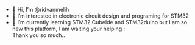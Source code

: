 - 👋 Hi, I’m @ridvanmelih
- 👀 I’m interested in electronic circuit design and programing for STM32
- 🌱 I’m currently learning STM32 CubeIde and STM32duino but I am so new this platform, I am waiting your helping :     
Thank you so much..
